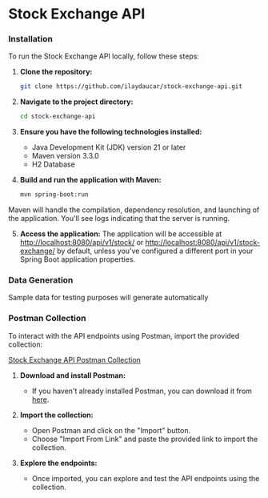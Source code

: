 # Stock Exchange API
### Installation
To run the Stock Exchange API locally, follow these steps:

1. **Clone the repository:**
    ```sh
    git clone https://github.com/ilaydaucar/stock-exchange-api.git
    ```

2. **Navigate to the project directory:**
    ```sh
    cd stock-exchange-api
    ```

3. **Ensure you have the following technologies installed:**
    - Java Development Kit (JDK) version 21 or later
    - Maven version 3.3.0
    - H2 Database

4. **Build and run the application with Maven:**
    ```sh
    mvn spring-boot:run
    ```

Maven will handle the compilation, dependency resolution, and launching of the application. You'll see logs indicating that the server is running.

5. **Access the application:**
   The application will be accessible at [http://localhost:8080/api/v1/stock/](http://localhost:8080/api/v1/stock/) or [http://localhost:8080/api/v1/stock-exchange/](http://localhost:8080/api/v1/stock-exchange/) by default, unless you've configured a different port in your Spring Boot application properties.

### Data Generation

Sample data for testing purposes will generate automatically

### Postman Collection

To interact with the API endpoints using Postman, import the provided collection:

[Stock Exchange API Postman Collection](https://github.com/ilaydaucar/stock-exchange-api/src/main/resources/postman/Stock-Exchange.postman_collection.json)

1. **Download and install Postman:**
    - If you haven't already installed Postman, you can download it from [here](https://www.postman.com/downloads/).

2. **Import the collection:**
    - Open Postman and click on the "Import" button.
    - Choose "Import From Link" and paste the provided link to import the collection.

3. **Explore the endpoints:**
    - Once imported, you can explore and test the API endpoints using the collection.
